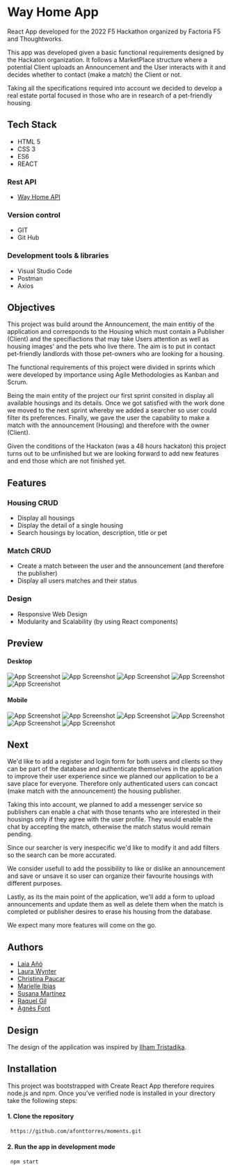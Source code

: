 
# Way Home App
React App developed for the 2022 F5 Hackathon organized by Factoria F5 and Thoughtworks. 

This app was developed given a basic functional requirements designed by the Hackaton organization. It follows a MarketPlace structure where a potential Client uploads an Announcement and the User interacts with it and decides whether to contact (make a match) the Client or not.

Taking all the specifications required into account we decided to develop a real estate portal focused in those who are in research of a pet-friendly housing.


## Tech Stack
+ HTML 5
+ CSS 3
+ ES6
+ REACT

### Rest API
+ [Way Home API](https://github.com/afonttorres/way-homeAPI)

### Version control
+ GIT
+ Git Hub

### Development tools & libraries
+ Visual Studio Code
+ Postman
+ Axios

## Objectives
This project was build around the Announcement, the main entitiy of the application and corresponds to the Housing which must contain a Publisher (Client) and the specifiactions that may take Users attention as well as housing images' and the pets who live there. The aim is to put in contact pet-friendly landlords with those pet-owners who are looking for a housing.

The functional requirements of this project were divided in sprints which were developed by importance using Agile Methodologies as Kanban and Scrum.

Being the main entity of the project our first sprint consited in display all available housings and its details. Once we got satisfied with the work done we moved to the next sprint whereby we added a searcher so user could filter its preferences. Finally, we gave the user the capability to make a match with the announcement (Housing) and therefore with the owner (Client). 

Given the conditions of the Hackaton (was a 48 hours hackaton) this project turns out to be unfinished but we are looking forward to add new features and end those which are not finished yet. 


## Features
### Housing CRUD
+ Display all housings
+ Display the detail of a single housing
+ Search housings by location, description, title or pet

### Match CRUD
+ Create a match between the user and the announcement (and therefore the publisher)
+ Display all users matches and their status


### Design
+ Responsive Web Design
+ Modularity and Scalability (by using React components)

## Preview
#### Desktop
![App Screenshot](./assets/desk/landing.png)
![App Screenshot](./assets/desk/home.png)
![App Screenshot](./assets/desk/detail.png)
![App Screenshot](./assets/desk/searcher-cat.png)
![App Screenshot](./assets/desk/completed-match.png)

#### Mobile
![App Screenshot](./assets/mobile/landing.png)
![App Screenshot](./assets/mobile/home.png)
![App Screenshot](./assets/mobile/detail-opened.png)
![App Screenshot](./assets/mobile/detail-closed.png)
![App Screenshot](./assets/mobile/match.png)
![App Screenshot](./assets/mobile/searcher.png)

## Next
We'd like to add a register and login form for both users and clients so they can be part of the database and authenticate themselves in the application to improve their user experience since we planned our application to be a save place for everyone. Therefore only authenticated users can concact (make match with the announcement) the housing publisher.

Taking this into account, we planned to add a messenger service so publishers can enable a chat with those tenants who are interested in their housings only if they agree with the user profile. They would enable the chat by accepting the match, otherwise the match status would remain pending.

Since our searcher is very inespecific we'd like to modify it and add filters so the search can be more accurated.

We consider usefull to add the possibility to like or dislike an announcement and save or unsave it so user can organize their favourite housings with different purposes.

Lastly, as its the main point of the application, we'll add a form to upload announcements and update them as well as delete them when the match is completed or publisher desires to erase his housing from the database.

We expect many more features will come on the go.

## Authors
+ [Laia Añó](mailto:laiaafernandez18@gmail.com)
+ [Laura Wynter](https://github.com/Laurawynter)
+ [Christina Paucar](https://github.com/Christyg24)
+ [Marielle Ibias](https://github.com/marielleia)
+ [Susana Martínez](https://github.com/Susipro)
+ [Raquel Gil](https://github.com/Rgildeprado)
+ [Agnès Font](https://github.com/afonttorres)


## Design
The design of the application was inspired by [Ilham Tristadika](https://dribbble.com/shots/16442305-Riyel-Real-Estate-App/attachments/11131331?mode=media).

## Installation
This project was bootstrapped with Create React App therefore requires node.js and npm.  Once you've verified node is installed in your directory take the following steps:

#### 1. Clone the repository
```bash
 https://github.com/afonttorres/moments.git
```


#### 2. Run the app in development mode
```bash
 npm start
 ``` 
